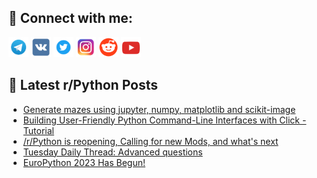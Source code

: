 ## 🔎 Connect with me:
[<img src="https://github.com/bullbesh/bullbesh/blob/main/images/Telegram.png" width="32" height="32" />](https://t.me/bullbesh)
[<img src="https://github.com/bullbesh/bullbesh/blob/main/images/VK.png" width="32" height="32" />](https://vk.com/bullbesh)
[<img src="https://github.com/bullbesh/bullbesh/blob/main/images/Twitter.png" width="32" height="32" />](https://twitter.com/bullbesh1)
[<img src="https://github.com/bullbesh/bullbesh/blob/main/images/Instagram.png" width="32" height="32" />](https://www.instagram.com/bullbesh)
[<img src="https://github.com/bullbesh/bullbesh/blob/main/images/Reddit.png" width="32" height="32" />](https://www.reddit.com/user/bullbesh)
[<img src="https://github.com/bullbesh/bullbesh/blob/main/images/YouTube.png" width="32" height="32" />](https://www.youtube.com/channel/UCtfjRs6uzgq5mfm8S06WTcg)

## 📕 Latest r/Python Posts
<!-- BLOG-POST-LIST:START -->
- [Generate mazes using jupyter, numpy, matplotlib and scikit-image](https://www.reddit.com/r/Python/comments/1530xum/generate_mazes_using_jupyter_numpy_matplotlib_and/)
- [Building User-Friendly Python Command-Line Interfaces with Click - Tutorial](https://www.reddit.com/r/Python/comments/152zzhy/building_userfriendly_python_commandline/)
- [/r/Python is reopening, Calling for new Mods, and what&#39;s next](https://www.reddit.com/r/Python/comments/152ymwf/rpython_is_reopening_calling_for_new_mods_and/)
- [Tuesday Daily Thread: Advanced questions](https://www.reddit.com/r/Python/comments/152idgj/tuesday_daily_thread_advanced_questions/)
- [EuroPython 2023 Has Begun!](https://www.reddit.com/r/Python/comments/1525pc9/europython_2023_has_begun/)
<!-- BLOG-POST-LIST:END -->
